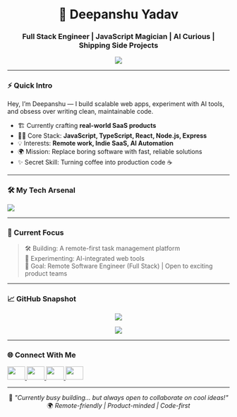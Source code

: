 <h1 align="center">🚀 Deepanshu Yadav</h1>
<h3 align="center">Full Stack Engineer | JavaScript Magician | AI Curious | Shipping Side Projects</h3>

<p align="center">
  
  <a href="https://linkedin.com/in/dydipanshu" target="_blank">
    <img src="https://img.shields.io/badge/LinkedIn-Connect-blue?style=for-the-badge&logo=linkedin" />
  </a>
</p>

---

### ⚡ Quick Intro

Hey, I’m Deepanshu — I build scalable web apps, experiment with AI tools, and obsess over writing clean, maintainable code.

- 🏗 Currently crafting **real-world SaaS products**
- 🧑‍💻 Core Stack: **JavaScript, TypeScript, React, Node.js, Express**
- 💡 Interests: **Remote work, Indie SaaS, AI Automation**
- 🌍 Mission: Replace boring software with fast, reliable solutions
- ✨ Secret Skill: Turning coffee into production code ☕

---

### 🛠 My Tech Arsenal

<p align="left">
  <img src="https://skillicons.dev/icons?i=js,ts,react,nodejs,express,mongodb,cpp,git,linux,postman,vscode" />
</p>

---

### 🚀 Current Focus

> 🛠 Building: A remote-first task management platform  
> 🧩 Experimenting: AI-integrated web tools  
> 🏹 Goal: Remote Software Engineer (Full Stack) | Open to exciting product teams  

---

### 📈 GitHub Snapshot

<p align="center">
  <img src="https://github-readme-streak-stats.herokuapp.com/?user=dydipanshu&theme=tokyonight" />
</p>

<p align="center">
  <img src="https://github-readme-stats.vercel.app/api/top-langs/?username=dydipanshu&layout=compact&theme=tokyonight" />
</p>

---

### 🌐 Connect With Me

<p align="left">
  <a href="https://x.com/lazyindiandev" target="_blank">
    <img src="https://raw.githubusercontent.com/rahuldkjain/github-profile-readme-generator/master/src/images/icons/Social/twitter.svg" height="30" width="40" />
  </a>
  <a href="https://linkedin.com/in/dydipanshu" target="_blank">
    <img src="https://raw.githubusercontent.com/rahuldkjain/github-profile-readme-generator/master/src/images/icons/Social/linked-in-alt.svg" height="30" width="40" />
  </a>
  <a href="https://www.leetcode.com/dydipanshu" target="_blank">
    <img src="https://raw.githubusercontent.com/rahuldkjain/github-profile-readme-generator/master/src/images/icons/Social/leet-code.svg" height="30" width="40" />
  </a>
  <a href="https://www.hackerrank.com/dydipanshu2004" target="_blank">
    <img src="https://raw.githubusercontent.com/rahuldkjain/github-profile-readme-generator/master/src/images/icons/Social/hackerrank.svg" height="30" width="40" />
  </a>
</p>

---

<div align="center">
  
🧩 *"Currently busy building… but always open to collaborate on cool ideas!"*  
🌍 *Remote-friendly | Product-minded | Code-first*

</div>
